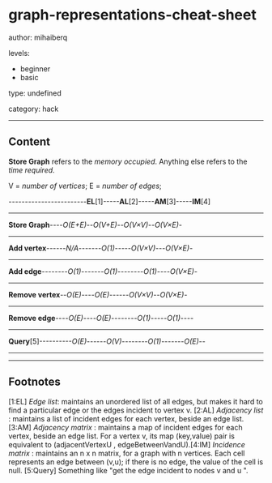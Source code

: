 # graph-representations-cheat-sheet
author: mihaiberq

levels:
 - beginner
 - basic

type: undefined

category: hack

---
## Content

**Store Graph** refers to the *memory occupied*. Anything else refers to the *time required*.

V = *number of vertices*;
E = *number of edges*;


------------------------**EL**[1]-----**AL**[2]-----**AM**[3]-----**IM**[4]

---

**Store Graph**----*O(E+E)*--*O(V+E)*--*O(V×V)*--*O(V×E)*-
___
**Add vertex**------*N/A*-------*O(1)*-----*O(V×V)*---*O(V×E)*-

---
**Add edge**--------*O(1)*-------*O(1)*--------*O(1)*----*O(V×E)*-

---
**Remove vertex**--*O(E)*----*O(E)*------*O(V×V)*--*O(V×E)*-

---
**Remove edge**----*O(E)*----*O(E)*--------*O(1)*-----*O(1)*----

---
**Query**[5]----------*O(E)*------*O(V)*--------*O(1)*-------*O(E)*--

---
---
## Footnotes

[1:EL]
*Edge list*: maintains an unordered list of all edges, but makes it hard to find a particular edge or the edges incident to vertex v.
[2:AL]
*Adjacency list* : maintains a list of incident edges for each vertex, beside an edge list.
[3:AM]
*Adjacency matrix* : maintains a map of incident edges for each vertex, beside an edge list. For a vertex v, its map (key,value) pair is equivalent to (adjacentVertexU , edgeBetweenVandU).[4:IM]
*Incidence matrix* : maintains an n x n matrix, for a graph with n vertices. Each cell represents an edge between (v,u); if there is no edge, the value of the cell is null.
[5:Query]
Something like "get the edge incident to nodes v and u ".